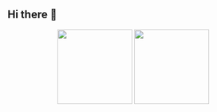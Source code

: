 ## Hi there 👋

<!--
**Imparaloy/Imparaloy** is a ✨ _special_ ✨ repository because its `README.md` (this file) appears on your GitHub profile.

Here are some ideas to get you started:

- 🔭 I’m currently working on ...
- 🌱 I’m currently learning ...
- 👯 I’m looking to collaborate on ...
- 🤔 I’m looking for help with ...
- 💬 Ask me about ...
- 📫 How to reach me: ...
- 😄 Pronouns: ...
- ⚡ Fun fact: ...
-->

<div align="center">

  <img src="https://github-readme-stats.vercel.app/api?username=Imparaloy&show_icons=true&theme=radical" height="150">

  <img src="https://github-readme-stats.vercel.app/api/top-langs/?username=Imparaloy&layout=compact&theme=radical" height="150">

</div>


